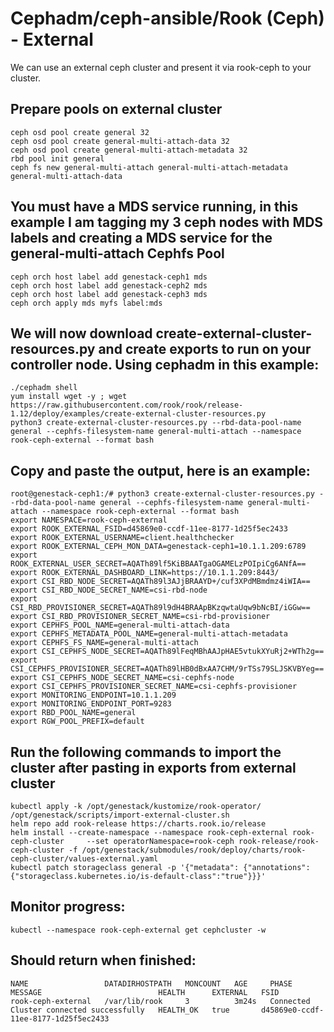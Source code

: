 # Cephadm/ceph-ansible/Rook (Ceph) - External

We can use an external ceph cluster and present it via rook-ceph to your cluster.

## Prepare pools on external cluster

``` shell
ceph osd pool create general 32
ceph osd pool create general-multi-attach-data 32
ceph osd pool create general-multi-attach-metadata 32
rbd pool init general
ceph fs new general-multi-attach general-multi-attach-metadata general-multi-attach-data
```

## You must have a MDS service running, in this example I am tagging my 3 ceph nodes with MDS labels and creating a MDS service for the general-multi-attach Cephfs Pool

``` shell
ceph orch host label add genestack-ceph1 mds
ceph orch host label add genestack-ceph2 mds
ceph orch host label add genestack-ceph3 mds
ceph orch apply mds myfs label:mds
```

## We will now download create-external-cluster-resources.py and create exports to run on your controller node. Using cephadm in this example:

``` shell
./cephadm shell
yum install wget -y ; wget https://raw.githubusercontent.com/rook/rook/release-1.12/deploy/examples/create-external-cluster-resources.py
python3 create-external-cluster-resources.py --rbd-data-pool-name general --cephfs-filesystem-name general-multi-attach --namespace rook-ceph-external --format bash
```

## Copy and paste the output, here is an example:
``` shell
root@genestack-ceph1:/# python3 create-external-cluster-resources.py --rbd-data-pool-name general --cephfs-filesystem-name general-multi-attach --namespace rook-ceph-external --format bash
export NAMESPACE=rook-ceph-external
export ROOK_EXTERNAL_FSID=d45869e0-ccdf-11ee-8177-1d25f5ec2433
export ROOK_EXTERNAL_USERNAME=client.healthchecker
export ROOK_EXTERNAL_CEPH_MON_DATA=genestack-ceph1=10.1.1.209:6789
export ROOK_EXTERNAL_USER_SECRET=AQATh89lf5KiBBAATgaOGAMELzPOIpiCg6ANfA==
export ROOK_EXTERNAL_DASHBOARD_LINK=https://10.1.1.209:8443/
export CSI_RBD_NODE_SECRET=AQATh89l3AJjBRAAYD+/cuf3XPdMBmdmz4iWIA==
export CSI_RBD_NODE_SECRET_NAME=csi-rbd-node
export CSI_RBD_PROVISIONER_SECRET=AQATh89l9dH4BRAApBKzqwtaUqw9bNcBI/iGGw==
export CSI_RBD_PROVISIONER_SECRET_NAME=csi-rbd-provisioner
export CEPHFS_POOL_NAME=general-multi-attach-data
export CEPHFS_METADATA_POOL_NAME=general-multi-attach-metadata
export CEPHFS_FS_NAME=general-multi-attach
export CSI_CEPHFS_NODE_SECRET=AQATh89lFeqMBhAAJpHAE5vtukXYuRj2+WTh2g==
export CSI_CEPHFS_PROVISIONER_SECRET=AQATh89lHB0dBxAA7CHM/9rTSs79SLJSKVBYeg==
export CSI_CEPHFS_NODE_SECRET_NAME=csi-cephfs-node
export CSI_CEPHFS_PROVISIONER_SECRET_NAME=csi-cephfs-provisioner
export MONITORING_ENDPOINT=10.1.1.209
export MONITORING_ENDPOINT_PORT=9283
export RBD_POOL_NAME=general
export RGW_POOL_PREFIX=default
```

## Run the following commands to import the cluster after pasting in exports from external cluster
``` shell
kubectl apply -k /opt/genestack/kustomize/rook-operator/
/opt/genestack/scripts/import-external-cluster.sh
helm repo add rook-release https://charts.rook.io/release
helm install --create-namespace --namespace rook-ceph-external rook-ceph-cluster     --set operatorNamespace=rook-ceph rook-release/rook-ceph-cluster -f /opt/genestack/submodules/rook/deploy/charts/rook-ceph-cluster/values-external.yaml
kubectl patch storageclass general -p '{"metadata": {"annotations":{"storageclass.kubernetes.io/is-default-class":"true"}}}'
```

## Monitor progress:
``` shell
kubectl --namespace rook-ceph-external get cephcluster -w
```

## Should return when finished:
``` shell
NAME                 DATADIRHOSTPATH   MONCOUNT   AGE     PHASE       MESSAGE                          HEALTH      EXTERNAL   FSID
rook-ceph-external   /var/lib/rook     3          3m24s   Connected   Cluster connected successfully   HEALTH_OK   true       d45869e0-ccdf-11ee-8177-1d25f5ec2433
```
